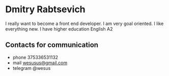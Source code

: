 # Dmitry Rabtsevich
I really want to become a front end developer. I am very goal oriented. I like everything new.
I have higher education
English A2
## Contacts for communication
 * phone 375336531132
 * mail wesusus@gmail.com
 * telegram @wesus